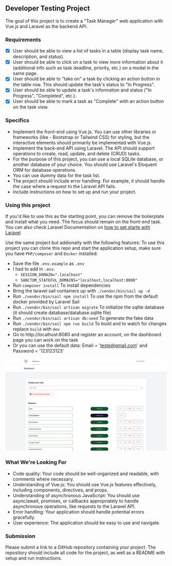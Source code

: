 ## Developer Testing Project

The goal of this project is to create a "Task Manager" web application with Vue.js and Laravel as the backend API.

### Requirements

- [x] User should be able to view a list of tasks in a table (display task name, description, and status).
- [x] User should be able to click on a task to view more information about it (additional info such as task deadline, priority, etc.) on a modal in the same page.
- [x] User should be able to "take on" a task by clicking an action button in the table row. This should update the task's status to "In Progress".
- [x] User should be able to update a task's information and status ("In Progress", "Completed", etc.).
- [x] User should be able to mark a task as "Complete" with an action button on the task view.

### Specifics

- Implement the front-end using Vue.js. You can use other libraries or frameworks (like - Bootstrap or Tailwind CSS) for styling, but the interactive elements should primarily be implemented with Vue.js.
- Implement the back-end API using Laravel. The API should support operations to create, read, update, and delete (CRUD) tasks.
- For the purpose of this project, you can use a local SQLite database, or another database of your choice. You should use Laravel's Eloquent ORM for database operations.
- You can use dummy data for the task list.
- The project should include error handling. For example, it should handle the case where a request to the Laravel API fails.
- Include instructions on how to set up and run your project.

### Using this project

If you'd like to use this as the starting point, you can remove the boilerplate and install what you need. The focus should remain on the front-end task. You can also check Laravel Documentation on [how to get starte with Laravel](https://laravel.com/docs/10.x/installation)

Use the same project but addionatly with the following features:
To use this project you can clone this repo and start the application setup, make sure you have `PHP/composer` and `Docker` installed:

- Save the file `.env.example` as `.env`
- I had to add in `.env`:
  - `SESSION_DOMAIN=".localhost"`
  - `SANCTUM_STATEFUL_DOMAINS="localhost,localhost:8080"`
- Run `composer install` To install dependencies
- Bring the laravel sail containers up with `./vendor/bin/sail up -d`
- Run `./vendor/bin/sail npm install` To use the npm from the default docker provided by Laravel Sail
- Run `./vendor/bin/sail artisan migrate` To initialize the sqlite database (it should create database/database.sqlite file)
- Run `./vendor/bin/sail artisan db:seed` To generate the fake data
- Run `./vendor/bin/sail npm run build` To build and to watch for changes replace `build` with `dev`
- Go to http://localhost:8080 and register an account, on the dashboard page you can work on the task
- Or you can use the default data: Email = 'teste@gmail.com' and Password = '123123123'

![Preview](./preview.png?raw=true "Dashboard Preview")

### What We're Looking For

- Code quality: Your code should be well-organized and readable, with comments where necessary.
- Understanding of Vue.js: You should use Vue.js features effectively, including components, directives, and props.
- Understanding of asynchronous JavaScript: You should use async/await, promises, or callbacks appropriately to handle asynchronous operations, like requests to the Laravel API.
- Error handling: Your application should handle potential errors gracefully.
- User experience: The application should be easy to use and navigate.

### Submission

Please submit a link to a GitHub repository containing your project. The repository should include all code for the project, as well as a README with setup and run instructions.
